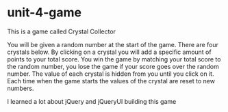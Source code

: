 # unit-4-game

This is a game called Crystal Collector

You will be given a random number at the start of the game. There are four crystals below. By clicking on a crystal you will add a specific amount of points to your total score.
You win the game by matching your total score to the random number, you lose the game if your score goes over the random number.  The value of each crystal is hidden from you until you click on it. Each time when the game starts the values of the crystal are reset to new numbers.

I learned a lot about jQuery and jQueryUI building this game
